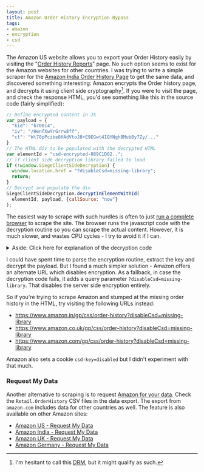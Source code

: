 ```yaml
---
layout: post
title: Amazon Order History Encryption Bypass
tags:
- amazon
- encryption
- csd
---
```


The Amazon US website allows you to export your Order History easily by visiting the "[Order History Reports](https://www.amazon.com/gp/b2b/reports)" page. No such option seems to exist for the Amazon websites for other countries. I was trying to write a simple scraper for the [Amazon India Order History Page](https://www.amazon.in/gp/your-account/order-history) to get the same data, and discovered something interesting: Amazon encrypts the Order history page, and decrypts it using client side cryptography[^1]. If you were to visit the page, and check the response HTML, you'd see something like this in the source code (fairly simplified):

```js
// Define encrypted content in JS
var payload = {
  "kid": "b70014",
  "iv": "/HenfXwYrGrrw8ff",
  "ct": "Wt78pPcibe8HAdVtoJ8+E9EGwt4IQYNghBMubBy7Zy/..."
}
// The HTML div to be populated with the decrypted HTML
var elementId = "csd-encrypted-889C1D02..";
// if client side decryption library failed to load
if (!window.SiegeClientSideDecryption) {
  window.location.href = "?disableCsd=missing-library";
  return;
}
// Decrypt and populate the div
SiegeClientSideDecryption.decryptInElementWithId(
  elementId, payload, {callSource: "now"}
);
```

The easiest way to scrape with such hurdles is often to just [run a complete browser](https://github.com/angrykoala/awesome-browser-automation) to scrape the site. The browser runs the javascript code with the decryption routine so you can scrape the actual content. However, it is much slower, and wastes CPU cycles - I try to avoid it if I can.

<aside><details markdown=1><summary>Aside: Click here for explanation of the decryption code</summary>
The server sends some HTML encrypted as a JSON payload (`ct` is truncated ciphertext in the snippet above), along with the IV and a Key ID. The `SiegeClientSideDecryption` library is then called to decrypt the payload and set the plaintext result as inner HTML of the elementID. The code redirects to a different URL in case the decryption library fails to load.
</details></aside>

I could have spent time to parse the encryption routine, extract the key and decrypt the payload. But I found a much simpler solution - Amazon offers an alternate URL which disables encryption. As a fallback, in case the decryption code fails, it adds a query parameter `?disableCsd=missing-library`. That disables the server side encryption entirely.

So if you're trying to scrape Amazon and stumped at the missing order history in the HTML, try visiting the following URLs instead:

- <https://www.amazon.in/gp/css/order-history?disableCsd=missing-library>
- <https://www.amazon.co.uk/gp/css/order-history?disableCsd=missing-library>
- <https://www.amazon.com/gp/css/order-history?disableCsd=missing-library>

Amazon also sets a cookie `csd-key=disabled` but I didn't experiment with that much.

### Request My Data

Another alternative to scraping is to request [Amazon for your data](https://amazon.com/gp/privacycentral/dsar/preview.html). Check the `Retail.OrderHistory` CSV files in the data export. The export from `amazon.com` includes data for other countries as well. The feature is also available on other Amazon sites:

- [Amazon US - Request My Data](https://www.amazon.com/gp/privacycentral/dsar/preview.html)
- [Amazon India - Request My Data](https://www.amazon.in/gp/privacycentral/dsar/preview.html)
- [Amazon UK - Request My Data](https://www.amazon.co.uk/gp/privacycentral/dsar/preview.html)
- [Amazon Germany - Request My Data](https://www.amazon.de/gp/privacycentral/dsar/preview.html)

[^1]: I'm hesitant to call this <a href="https://www.defectivebydesign.org/"><abbr title="Digital Restrictions Management">DRM</abbr></a>, but it might qualify as such.